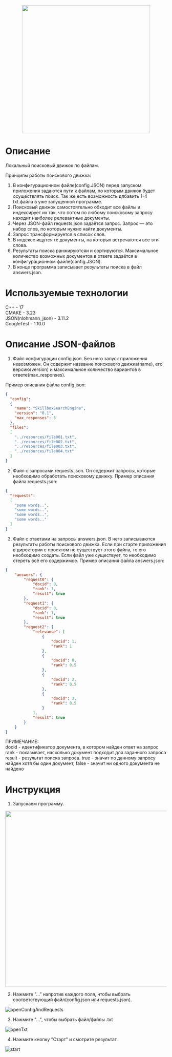 <p align="center">
  <img src="https://github.com/Xonancess1/Search_Engine/assets/148671252/00d8be0a-bc4e-4c2b-b435-60c789d4f1dd" width = "400"/>
</p>

# Описание

Локальный поисковый движок по файлам.

Принципы работы поискового движка:
1. В конфигурационном файле(config.JSON) перед запуском приложения задаются пути к файлам, по которым движок будет осуществлять поиск. Так же есть возможность длбавить 1-4 txt.файла в уже запущенной программе. <br>
2. Поисковый движок самостоятельно обходит все файлы и
индексирует их так, что потом по любому поисковому запросу находит наиболее
релевантные документы. <br>
3. Через JSON-файл requests.json задаётся запрос. Запрос — это
набор слов, по которым нужно найти документы. <br>
4. Запрос трансформируется в список слов.<br>
5. В индексе ищутся те документы, на которых встречаются все эти слова. <br>
6. Результаты поиска ранжируютсяи и сортируются.
Максимальное количество возможных документов в ответе задаётся в
конфигурационном файле(config.JSON). <br>
7. В конце программа записывает результаты поиска в файл answers.json. <br>

# Используемые технологии

C++ - 17 <br>
CMAKE - 3.23 <br>
JSON(nlohmann_json) - 3.11.2 <br>
GoogleTest - 1.10.0 <br>

# Описание JSON-файлов

1. Файл конфигурации config.json.
Без него запуск приложения невозможен. Он содержит название поискового движка(name),
его версию(version) и максимальное количество вариантов в ответе(max_responses).

Пример описания файла config.json: <br>
```json
{
  "config":
  {
    "name": "SkillboxSearchEngine",
    "version": "0.1",
    "max_responses": 5
  },
  "files":
  [
    "../resources/file001.txt",
    "../resources/file002.txt",
    "../resources/file003.txt",
    "../resources/file004.txt"
  ]
}
```
2. Файл с запросами requests.json.
Он содержит запросы, которые необходимо обработать поисковому движку.
Пример описания файла requests.json: <br>
```json
{
  "requests":
  [
    "some words..",
    "some words..",
    "some words..",
    "some words.."
  ]
}
```
3. Файл с ответами на запросы answers.json.
В него записываются результаты работы поискового движка. Если при старте
приложения в директории с проектом не существует этого файла, то его необходимо
создать. Если файл уже существует, то необходимо стереть всё его содержимое.
Пример описания файла answers.json: <br>
```json
{
    "answers": {
        "request0": {
            "docid": 0,
            "rank": 1,
            "result": true
        },
        "request1": {
            "docid": 0,
            "rank": 1,
            "result": true
        },
        "request2": {
            "relevance": [
                {
                    "docid": 1,
                    "rank": 1
                },
                {
                    "docid": 0,
                    "rank": 0.5
                },
                {
                    "docid": 2,
                    "rank": 0.5
                },
                {
                    "docid": 3,
                    "rank": 0.5
                }
            ],
            "result": true
        }
    }
}

```

ПРИМЕЧАНИЕ: <br>
docid - идентификатор документа, в котором найден ответ на запрос <br>
rank - показывает, насколько документ подходит для заданного запроса <br>
result - результат поиска запроса. true - значит по данному запросу найден хотя бы один документ, false - значит ни одного документа не найдено <br>

# Инструкция

1. Запускаем программу. <br>
<img src = "https://github.com/Xonancess1/Search_Engine/assets/148671252/c38c4bdb-183b-4ee0-97ad-be48bae65b09" width = "550">

2. Нажмите "..." напротив каждого поля, чтобы выбрать соответствующий файл(config.json или requests.json). <br>

![openConfigAndRequests](https://github.com/Xonancess1/Search_Engine/assets/148671252/6dcfb88c-7d8d-4ed5-a86e-bfb626a864b9)

3. Нажмите "...", чтобы выбрать файл/файлы .txt <br>

![openTxt](https://github.com/Xonancess1/Search_Engine/assets/148671252/607e13c9-2979-47fe-9b30-52dd2a60123c)

4. Нажмите кнопку "Старт" и смотрите результат. <br>

![start](https://github.com/Xonancess1/Search_Engine/assets/148671252/42c01c89-dd06-4bf9-8b6c-972926285626)
